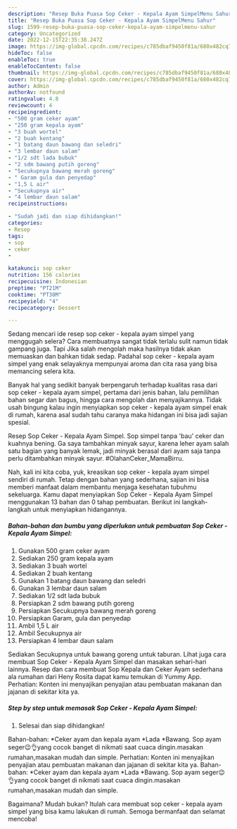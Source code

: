 ```yaml
---
description: "Resep Buka Puasa Sop Ceker - Kepala Ayam SimpelMenu Sahur"
title: "Resep Buka Puasa Sop Ceker - Kepala Ayam SimpelMenu Sahur"
slug: 1599-resep-buka-puasa-sop-ceker-kepala-ayam-simpelmenu-sahur
category: Uncategorized
date: 2022-12-15T22:35:38.247Z
image: https://img-global.cpcdn.com/recipes/c785dbaf9450f81a/680x482cq70/sop-ceker-kepala-ayam-simpel-foto-resep-utama.jpg
hideToc: false
enableToc: true
enableTocContent: false
thumbnail: https://img-global.cpcdn.com/recipes/c785dbaf9450f81a/680x482cq70/sop-ceker-kepala-ayam-simpel-foto-resep-utama.jpg
cover: https://img-global.cpcdn.com/recipes/c785dbaf9450f81a/680x482cq70/sop-ceker-kepala-ayam-simpel-foto-resep-utama.jpg
author: Admin
authorAv: notfound
ratingvalue: 4.8
reviewcount: 4
recipeingredient:
- "500 gram ceker ayam"
- "250 gram kepala ayam"
- "3 buah wortel"
- "2 buah kentang"
- "1 batang daun bawang dan seledri"
- "3 lembar daun salam"
- "1/2 sdt lada bubuk"
- "2 sdm bawang putih goreng"
- "Secukupnya bawang merah goreng"
- " Garam gula dan penyedap"
- "1,5 L air"
- "Secukupnya air"
- "4 lembar daun salam"
recipeinstructions:

- "Sudah jadi dan siap dihidangkan!"
categories:
- Resep
tags:
- sop
- ceker
- 

katakunci: sop ceker  
nutrition: 156 calories
recipecuisine: Indonesian
preptime: "PT21M"
cooktime: "PT30M"
recipeyield: "4"
recipecategory: Dessert

---
```



Sedang mencari ide resep sop ceker - kepala ayam simpel yang menggugah selera? Cara membuatnya sangat tidak terlalu sulit namun tidak gampang juga. Tapi Jika salah mengolah maka hasilnya tidak akan memuaskan dan bahkan tidak sedap. Padahal sop ceker - kepala ayam simpel yang enak selayaknya mempunyai aroma dan cita rasa yang bisa memancing selera kita.


Banyak hal yang sedikit banyak berpengaruh terhadap kualitas rasa dari sop ceker - kepala ayam simpel, pertama dari jenis bahan, lalu pemilihan bahan segar dan bagus, hingga cara mengolah dan menyajikannya. Tidak usah bingung kalau ingin menyiapkan sop ceker - kepala ayam simpel enak di rumah, karena asal sudah tahu caranya maka hidangan ini bisa jadi sajian spesial.

Resep Sop Ceker - Kepala Ayam Simpel. Sop simpel tanpa &#39;bau&#39; ceker dan kuahnya bening. Ga saya tambahkan minyak sayur, karena leher ayam salah satu bagian yang banyak lemak, jadi minyak berasal dari ayam saja tanpa perlu ditambahkan minyak sayur. #OlahanCeker_MamaBirru.


Nah, kali ini kita coba, yuk, kreasikan sop ceker - kepala ayam simpel sendiri di rumah. Tetap dengan bahan yang sederhana, sajian ini bisa memberi manfaat dalam membantu menjaga kesehatan tubuhmu sekeluarga. Kamu dapat menyiapkan Sop Ceker - Kepala Ayam Simpel menggunakan 13 bahan dan 0 tahap pembuatan. Berikut ini langkah-langkah untuk menyiapkan hidangannya.

<!--inarticleads1-->

##### Bahan-bahan dan bumbu yang diperlukan untuk pembuatan Sop Ceker - Kepala Ayam Simpel:

1. Gunakan 500 gram ceker ayam
1. Sediakan 250 gram kepala ayam
1. Sediakan 3 buah wortel
1. Sediakan 2 buah kentang
1. Gunakan 1 batang daun bawang dan seledri
1. Gunakan 3 lembar daun salam
1. Sediakan 1/2 sdt lada bubuk
1. Persiapkan 2 sdm bawang putih goreng
1. Persiapkan Secukupnya bawang merah goreng
1. Persiapkan  Garam, gula dan penyedap
1. Ambil 1,5 L air
1. Ambil Secukupnya air
1. Persiapkan 4 lembar daun salam


Sediakan Secukupnya untuk bawang goreng untuk taburan. Lihat juga cara membuat Sop Ceker - Kepala Ayam Simpel dan masakan sehari-hari lainnya. Resep dan cara membuat Sop Kepala dan Ceker Ayam sederhana ala rumahan dari Heny Rosita dapat kamu temukan di Yummy App. Perhatian: Konten ini menyajikan penyajian atau pembuatan makanan dan jajanan di sekitar kita ya. 

<!--inarticleads2-->

##### Step by step untuk memasak Sop Ceker - Kepala Ayam Simpel:


1. Selesai dan siap dihidangkan!

Bahan-bahan: *Ceker ayam dan kepala ayam *Lada *Bawang. Sop ayam seger😉👌yang cocok banget di nikmati saat cuaca dingin.masakan rumahan,masakan mudah dan simple. Perhatian: Konten ini menyajikan penyajian atau pembuatan makanan dan jajanan di sekitar kita ya. Bahan-bahan: *Ceker ayam dan kepala ayam *Lada *Bawang. Sop ayam seger😉👌yang cocok banget di nikmati saat cuaca dingin.masakan rumahan,masakan mudah dan simple. 

Bagaimana? Mudah bukan? Itulah cara membuat sop ceker - kepala ayam simpel yang bisa kamu lakukan di rumah. Semoga bermanfaat dan selamat mencoba!
